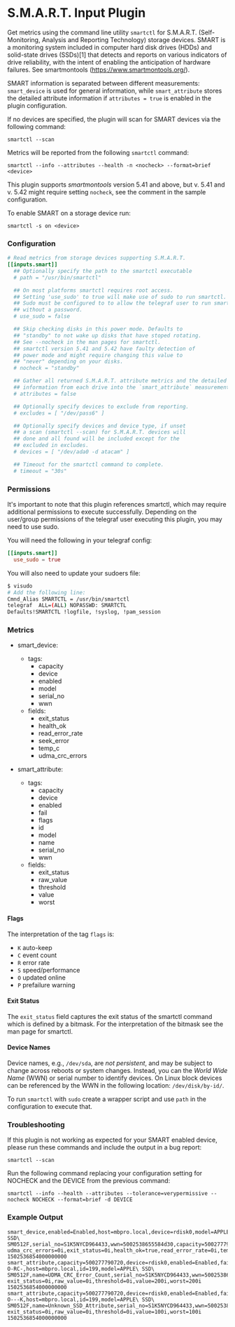 # S.M.A.R.T. Input Plugin

Get metrics using the command line utility `smartctl` for S.M.A.R.T. (Self-Monitoring, Analysis and Reporting Technology) storage devices. SMART is a monitoring system included in computer hard disk drives (HDDs) and solid-state drives (SSDs)[1] that detects and reports on various indicators of drive reliability, with the intent of enabling the anticipation of hardware failures.
See smartmontools (https://www.smartmontools.org/).

SMART information is separated between different measurements: `smart_device` is used for general information, while `smart_attribute` stores the detailed attribute information if `attributes = true` is enabled in the plugin configuration.

If no devices are specified, the plugin will scan for SMART devices via the following command:

```
smartctl --scan
```

Metrics will be reported from the following `smartctl` command:

```
smartctl --info --attributes --health -n <nocheck> --format=brief <device>
```

This plugin supports _smartmontools_ version 5.41 and above, but v. 5.41 and v. 5.42
might require setting `nocheck`, see the comment in the sample configuration.

To enable SMART on a storage device run:

```
smartctl -s on <device>
```

### Configuration

```toml
# Read metrics from storage devices supporting S.M.A.R.T.
[[inputs.smart]]
  ## Optionally specify the path to the smartctl executable
  # path = "/usr/bin/smartctl"

  ## On most platforms smartctl requires root access.
  ## Setting 'use_sudo' to true will make use of sudo to run smartctl.
  ## Sudo must be configured to to allow the telegraf user to run smartctl
  ## without a password.
  # use_sudo = false

  ## Skip checking disks in this power mode. Defaults to
  ## "standby" to not wake up disks that have stoped rotating.
  ## See --nocheck in the man pages for smartctl.
  ## smartctl version 5.41 and 5.42 have faulty detection of
  ## power mode and might require changing this value to
  ## "never" depending on your disks.
  # nocheck = "standby"

  ## Gather all returned S.M.A.R.T. attribute metrics and the detailed
  ## information from each drive into the `smart_attribute` measurement.
  # attributes = false

  ## Optionally specify devices to exclude from reporting.
  # excludes = [ "/dev/pass6" ]

  ## Optionally specify devices and device type, if unset
  ## a scan (smartctl --scan) for S.M.A.R.T. devices will
  ## done and all found will be included except for the
  ## excluded in excludes.
  # devices = [ "/dev/ada0 -d atacam" ]

  ## Timeout for the smartctl command to complete.
  # timeout = "30s"
```

### Permissions

It's important to note that this plugin references smartctl, which may require additional permissions to execute successfully.
Depending on the user/group permissions of the telegraf user executing this plugin, you may need to  use sudo.


You will need the following in your telegraf config:
```toml
[[inputs.smart]]
  use_sudo = true
```

You will also need to update your sudoers file:
```bash
$ visudo
# Add the following line:
Cmnd_Alias SMARTCTL = /usr/bin/smartctl
telegraf  ALL=(ALL) NOPASSWD: SMARTCTL
Defaults!SMARTCTL !logfile, !syslog, !pam_session
```

### Metrics

- smart_device:
  - tags:
    - capacity
    - device
    - enabled
    - model
    - serial_no
    - wwn
  - fields:
    - exit_status
    - health_ok
    - read_error_rate
    - seek_error
    - temp_c
    - udma_crc_errors

- smart_attribute:
  - tags:
    - capacity
    - device
    - enabled
    - fail
    - flags
    - id
    - model
    - name
    - serial_no
    - wwn
  - fields:
    - exit_status
    - raw_value
    - threshold
    - value
    - worst

#### Flags

The interpretation of the tag `flags` is:
 - `K` auto-keep
 - `C` event count
 - `R` error rate
 - `S` speed/performance
 - `O` updated online
 - `P` prefailure warning

#### Exit Status

The `exit_status` field captures the exit status of the smartctl command which
is defined by a bitmask. For the interpretation of the bitmask see the man page for
smartctl.

#### Device Names

Device names, e.g., `/dev/sda`, are *not persistent*, and may be
subject to change across reboots or system changes. Instead, you can the
*World Wide Name* (WWN) or serial number to identify devices. On Linux block
devices can be referenced by the WWN in the following location:
`/dev/disk/by-id/`.

To run `smartctl` with `sudo` create a wrapper script and use `path` in
the configuration to execute that.

### Troubleshooting

If this plugin is not working as expected for your SMART enabled device,
please run these commands and include the output in a bug report:
```
smartctl --scan
```

Run the following command replacing your configuration setting for NOCHECK and
the DEVICE from the previous command:
```
smartctl --info --health --attributes --tolerance=verypermissive --nocheck NOCHECK --format=brief -d DEVICE
```

### Example Output

```
smart_device,enabled=Enabled,host=mbpro.local,device=rdisk0,model=APPLE\ SSD\ SM0512F,serial_no=S1K5NYCD964433,wwn=5002538655584d30,capacity=500277790720 udma_crc_errors=0i,exit_status=0i,health_ok=true,read_error_rate=0i,temp_c=40i 1502536854000000000
smart_attribute,capacity=500277790720,device=rdisk0,enabled=Enabled,fail=-,flags=-O-RC-,host=mbpro.local,id=199,model=APPLE\ SSD\ SM0512F,name=UDMA_CRC_Error_Count,serial_no=S1K5NYCD964433,wwn=5002538655584d30 exit_status=0i,raw_value=0i,threshold=0i,value=200i,worst=200i 1502536854000000000
smart_attribute,capacity=500277790720,device=rdisk0,enabled=Enabled,fail=-,flags=-O---K,host=mbpro.local,id=199,model=APPLE\ SSD\ SM0512F,name=Unknown_SSD_Attribute,serial_no=S1K5NYCD964433,wwn=5002538655584d30 exit_status=0i,raw_value=0i,threshold=0i,value=100i,worst=100i 1502536854000000000
```
